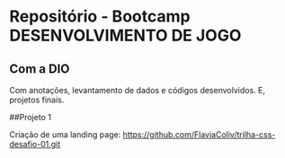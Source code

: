 # Repositório - Bootcamp DESENVOLVIMENTO DE JOGO
## Com a DIO

Com anotações, levantamento de dados e códigos desenvolvidos.
E, projetos finais.


##Projeto 1

Criação de uma landing page: https://github.com/FlaviaColiv/trilha-css-desafio-01.git
